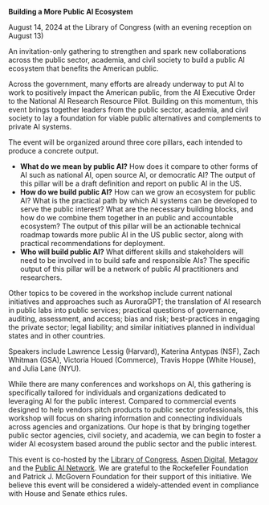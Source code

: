 **Building a More Public AI Ecosystem**

August 14, 2024 at the Library of Congress (with an evening reception on August 13)

An invitation-only gathering to strengthen and spark new collaborations across the public sector, academia, and civil society to build a public AI ecosystem that benefits the American public.
 
Across the government, many efforts are already underway to put AI to work to positively impact the American public, from the AI Executive Order to the National AI Research Resource Pilot. Building on this momentum, this event brings together leaders from the public sector, academia, and civil society to lay a foundation for viable public alternatives and complements to private AI systems.

The event will be organized around three core pillars, each intended to produce a concrete output. 
- **What do we mean by public AI?** How does it compare to other forms of AI such as national AI, open source AI, or democratic AI? The output of this pillar will be a draft definition and report on public AI in the US.
- **How do we build public AI?** How can we grow an ecosystem for public AI?  What is the practical path by which AI systems can be developed to serve the public interest? What are the necessary building blocks, and how do we combine them together in an public and accountable ecosystem? The output of this pillar will be an actionable technical roadmap towards more public AI in the US public sector, along with practical recommendations for deployment.
- **Who will build public AI?** What different skills and stakeholders will need to be involved in to build safe and responsible AIs? The specific output of this pillar will be a network of public AI practitioners and researchers.

Other topics to be covered in the workshop include current national initiatives and approaches such as AuroraGPT; the translation of AI research in public labs into public services; practical questions of governance, auditing, assessment, and access; bias and risk; best-practices in engaging the private sector; legal liability; and similar initiatives planned in individual states and in other countries.

Speakers include Lawrence Lessig (Harvard), Katerina Antypas (NSF), Zach Whitman (GSA), Victoria Houed (Commerce), Travis Hoppe (White House), and Julia Lane (NYU).

While there are many conferences and workshops on AI, this gathering is specifically tailored for individuals and organizations dedicated to leveraging AI for the public interest. Compared to commercial events designed to help vendors pitch products to public sector professionals, this workshop will focus on sharing information and connecting individuals across agencies and organizations. Our hope is that by bringing together public sector agencies, civil society, and academia, we can begin to foster a wider AI ecosystem based around the public sector and the public interest.

This event is co-hosted by the [Library of Congress](https://loc.gov), [Aspen Digital](https://aspendigital.org), [Metagov](https://metagov.org) and the [Public AI Network](https://publicai.network). We are grateful to the Rockefeller Foundation and Patrick J. McGovern Foundation for their support of this initiative. We believe this event will be considered a widely-attended event in compliance with House and Senate ethics rules.
